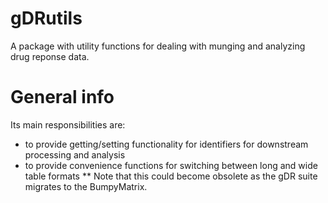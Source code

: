 # gDRutils
A package with utility functions for dealing with munging and analyzing drug reponse data.

# General info
Its main responsibilities are:
- to provide getting/setting functionality for identifiers for downstream processing and analysis
- to provide convenience functions for switching between long and wide table formats
** Note that this could become obsolete as the gDR suite migrates to the BumpyMatrix.
